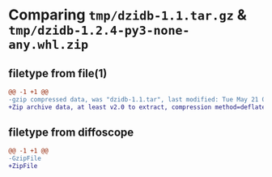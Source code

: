 # Comparing `tmp/dzidb-1.1.tar.gz` & `tmp/dzidb-1.2.4-py3-none-any.whl.zip`

## filetype from file(1)

```diff
@@ -1 +1 @@
-gzip compressed data, was "dzidb-1.1.tar", last modified: Tue May 21 07:45:01 2024, max compression
+Zip archive data, at least v2.0 to extract, compression method=deflate
```

## filetype from diffoscope

```diff
@@ -1 +1 @@
-GzipFile
+ZipFile
```

